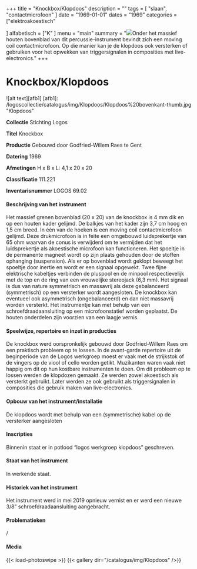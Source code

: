 ﻿+++
title = "Knockbox/Klopdoos"
description = ""
tags = [ 
"slaan",
"contactmicrofoon"
]
date = "1969-01-01"
dates = "1969"
categories = ["elektroakoestisch"

]
alfabetisch = ["K"
]
menu = "main"
summary = "<a href='/logoscollectie/catalogus/1969/klopdoos'><img src='/logoscollectie/catalogus/img/Klopdoos/Klopdoos%20bovenkant-thumb.jpg'></a>Onder het massief houten bovenblad van dit percussie-instrument bevindt zich een moving coil contactmicrofoon. Op die manier kan je de klopdoos ook versterken of gebruiken voor het opwekken van triggersignalen in composities met live-electronics."
+++

# Knockbox/Klopdoos

![alt text][afb1]
[afb1]: /logoscollectie/catalogus/img/Klopdoos/Klopdoos%20bovenkant-thumb.jpg "Klopdoos"

**Collectie**
Stichting Logos

**Titel**
Knockbox

**Productie**
Gebouwd door Godfried-Willem Raes te Gent 

**Datering**
1969

**Afmetingen**
H x B x L: 4,1 x 20 x 20

**Classificatie**
111.221

**Inventarisnummer**
LOGOS 69.02


#### Beschrijving van het instrument
Het massief grenen bovenblad (20 x 20) van de knockbox is 4 mm dik en op een houten kader gelijmd. De balkjes van het kader zijn 3,7 cm hoog en 1,5 cm breed. In één van de hoeken is een moving coil contactmicrofoon gelijmd. Deze drukmicrofoon is in feite een omgebouwd luidsprekertje van 65 ohm waarvan de conus is verwijderd om te vermijden dat het luidsprekertje als akoestische microfoon kan functioneren. Het spoeltje in de permanente magneet wordt op zijn plaats gehouden door de stoffen ophanging (suspension). Als er op bovenblad wordt geklopt beweegt het spoeltje door inertie en wordt er een signaal opgewekt. Twee fijne elektrische kabeltjes verbinden de pluspool en de minpool respectievelijk met de top en de ring van een vrouwelijke stereojack (6,3 mm). Het signaal is dus van nature symmetrisch en massavrij als deze gebalanceerd (symmetrisch) op een versterker wordt aangesloten. De knockbox kan eventueel ook asymmetrisch (ongebalanceerd) en dan niet massavrij worden versterkt. Het instrumentje kan met behulp van een schroefdraadaansluiting op een microfoonstatief worden geplaatst. De houten onderdelen zijn voorzien van een laagje vernis. 

#### Speelwijze, repertoire en inzet in producties
De knockbox werd oorspronkelijk gebouwd door Godfried-Willem Raes om een praktisch probleem op te lossen. In de avant-garde repertoire uit de beginperiode van de Logos werkgroep moest er vaak met de strijkstok of de vingers op de viool of cello worden getikt. Muzikanten waren vaak niet happig om dit op hun kostbare instrumenten te doen. Om dit probleem op te lossen werden de klopdozen gemaakt. Ze werden zowel akoestisch als versterkt gebruikt. Later werden ze ook gebruikt als triggersignalen in composities die gebruik maken van live-electronics.  

#### Opbouw van het instrument/installatie
De klopdoos wordt met behulp van een (symmetrische) kabel op de versterker aangesloten

#### Inscripties
Binnenin staat er in potlood “logos werkgroep klopdoos” geschreven.

#### Staat van het instrument
In werkende staat.

#### Historiek van het instrument
Het instrument werd in mei 2019 opnieuw vernist en er werd een nieuwe 3/8” schroefdraadaansluiting aangebracht.

#### Problematieken
/


#### Media
{{< load-photoswipe >}}
{{< gallery dir="/catalogus/img/Klopdoos" />}}
